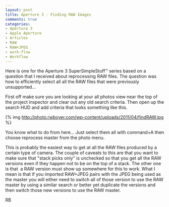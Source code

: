 ```yaml
---
layout: post
title: Aperture 3 - Finding RAW Images
comments: true
categories:
- Aperture 3
- Apple Aperture
- Articles
- RAW
- RAW+JPEG
- work-flow
- Workflow
---
```

Here is one for the Aperture 3 SuperSimpleStuff™ series based on a question that I received about reprocessing RAW files. The question was how to efficiently select all all the RAW files that were previously unsupported...

First off make sure you are looking at your all photos view near the top of the project inspector and clear out any old search criteria. Then open up the search HUD and add criteria that looks something like this.

{% img http://photo.rwboyer.com/wp-content/uploads/2011/04/findRAW.jpg %}

You know what to do from here... Just select them all with command+A then choose reprocess master from the photo menu.

This is probably the easiest way to get at all the RAW files produced by a certain type of camera. The couple of caveats to this are that you want to make sure that "stack picks only" is unchecked so that you get all the RAW versions even if they happen not to be on the top of a stack. The other one is that  a RAW version must show up somewhere for this to work. What I mean is that if you imported RAW+JPEG pairs with the JPEG being used as the master you will either need to switch all of those version to use the RAW master by using a similar search or better yet duplicate the versions and then switch those new versions to use the RAW master.

RB